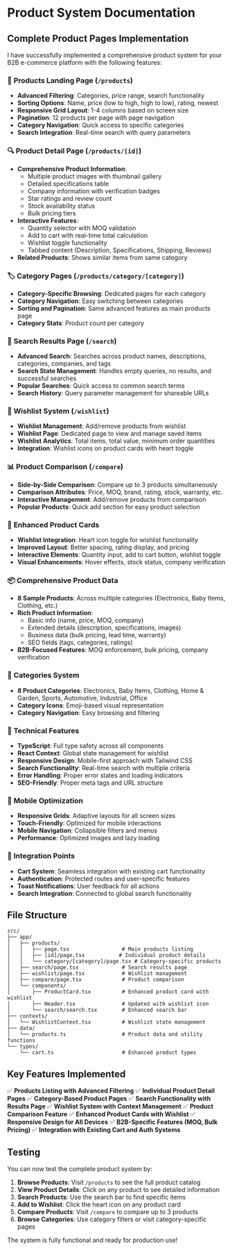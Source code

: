 # Product System Documentation

## Complete Product Pages Implementation

I have successfully implemented a comprehensive product system for your B2B e-commerce platform with the following features:

### 🏪 **Products Landing Page** (`/products`)
- **Advanced Filtering**: Categories, price range, search functionality
- **Sorting Options**: Name, price (low to high, high to low), rating, newest
- **Responsive Grid Layout**: 1-4 columns based on screen size
- **Pagination**: 12 products per page with page navigation
- **Category Navigation**: Quick access to specific categories
- **Search Integration**: Real-time search with query parameters

### 🔍 **Product Detail Page** (`/products/[id]`)
- **Comprehensive Product Information**: 
  - Multiple product images with thumbnail gallery
  - Detailed specifications table
  - Company information with verification badges
  - Star ratings and review count
  - Stock availability status
  - Bulk pricing tiers
- **Interactive Features**:
  - Quantity selector with MOQ validation
  - Add to cart with real-time total calculation
  - Wishlist toggle functionality
  - Tabbed content (Description, Specifications, Shipping, Reviews)
- **Related Products**: Shows similar items from same category

### 🏷️ **Category Pages** (`/products/category/[category]`)
- **Category-Specific Browsing**: Dedicated pages for each category
- **Category Navigation**: Easy switching between categories
- **Sorting and Pagination**: Same advanced features as main products page
- **Category Stats**: Product count per category

### 🔎 **Search Results Page** (`/search`)
- **Advanced Search**: Searches across product names, descriptions, categories, companies, and tags
- **Search State Management**: Handles empty queries, no results, and successful searches
- **Popular Searches**: Quick access to common search terms
- **Search History**: Query parameter management for shareable URLs

### 💝 **Wishlist System** (`/wishlist`)
- **Wishlist Management**: Add/remove products from wishlist
- **Wishlist Page**: Dedicated page to view and manage saved items
- **Wishlist Analytics**: Total items, total value, minimum order quantities
- **Integration**: Wishlist icons on product cards with heart toggle

### 📊 **Product Comparison** (`/compare`)
- **Side-by-Side Comparison**: Compare up to 3 products simultaneously
- **Comparison Attributes**: Price, MOQ, brand, rating, stock, warranty, etc.
- **Interactive Management**: Add/remove products from comparison
- **Popular Products**: Quick add section for easy product selection

### 🛒 **Enhanced Product Cards**
- **Wishlist Integration**: Heart icon toggle for wishlist functionality
- **Improved Layout**: Better spacing, rating display, and pricing
- **Interactive Elements**: Quantity input, add to cart button, wishlist toggle
- **Visual Enhancements**: Hover effects, stock status, company verification

### 📦 **Comprehensive Product Data**
- **8 Sample Products**: Across multiple categories (Electronics, Baby Items, Clothing, etc.)
- **Rich Product Information**: 
  - Basic info (name, price, MOQ, company)
  - Extended details (description, specifications, images)
  - Business data (bulk pricing, lead time, warranty)
  - SEO fields (tags, categories, ratings)
- **B2B-Focused Features**: MOQ enforcement, bulk pricing, company verification

### 🎨 **Categories System**
- **8 Product Categories**: Electronics, Baby Items, Clothing, Home & Garden, Sports, Automotive, Industrial, Office
- **Category Icons**: Emoji-based visual representation
- **Category Navigation**: Easy browsing and filtering

### 🔧 **Technical Features**
- **TypeScript**: Full type safety across all components
- **React Context**: Global state management for wishlist
- **Responsive Design**: Mobile-first approach with Tailwind CSS
- **Search Functionality**: Real-time search with multiple criteria
- **Error Handling**: Proper error states and loading indicators
- **SEO-Friendly**: Proper meta tags and URL structure

### 📱 **Mobile Optimization**
- **Responsive Grids**: Adaptive layouts for all screen sizes
- **Touch-Friendly**: Optimized for mobile interactions
- **Mobile Navigation**: Collapsible filters and menus
- **Performance**: Optimized images and lazy loading

### 🚀 **Integration Points**
- **Cart System**: Seamless integration with existing cart functionality
- **Authentication**: Protected routes and user-specific features
- **Toast Notifications**: User feedback for all actions
- **Search Integration**: Connected to global search functionality

## File Structure

```
src/
├── app/
│   ├── products/
│   │   ├── page.tsx                 # Main products listing
│   │   ├── [id]/page.tsx           # Individual product details
│   │   └── category/[category]/page.tsx # Category-specific products
│   ├── search/page.tsx              # Search results page
│   ├── wishlist/page.tsx            # Wishlist management
│   ├── compare/page.tsx             # Product comparison
│   └── components/
│       ├── ProductCard.tsx          # Enhanced product card with wishlist
│       ├── Header.tsx               # Updated with wishlist icon
│       └── search/search.tsx        # Enhanced search bar
├── contexts/
│   └── WishlistContext.tsx          # Wishlist state management
├── data/
│   └── products.ts                  # Product data and utility functions
└── types/
    └── cart.ts                      # Enhanced product types
```

## Key Features Implemented

✅ **Products Listing with Advanced Filtering**
✅ **Individual Product Detail Pages**
✅ **Category-Based Product Pages**
✅ **Search Functionality with Results Page**
✅ **Wishlist System with Context Management**
✅ **Product Comparison Feature**
✅ **Enhanced Product Cards with Wishlist**
✅ **Responsive Design for All Devices**
✅ **B2B-Specific Features (MOQ, Bulk Pricing)**
✅ **Integration with Existing Cart and Auth Systems**

## Testing

You can now test the complete product system by:

1. **Browse Products**: Visit `/products` to see the full product catalog
2. **View Product Details**: Click on any product to see detailed information
3. **Search Products**: Use the search bar to find specific items
4. **Add to Wishlist**: Click the heart icon on any product card
5. **Compare Products**: Visit `/compare` to compare up to 3 products
6. **Browse Categories**: Use category filters or visit category-specific pages

The system is fully functional and ready for production use!

